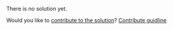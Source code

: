 
There is no solution yet.

Would you like to [contribute to the solution](https://github.com/BFEdev/BFE.dev-solutions/blob/main/question/http-message-structure_en.md)? [Contribute guidline](https://github.com/BFEdev/BFE.dev-solutions#how-to-contribute)
